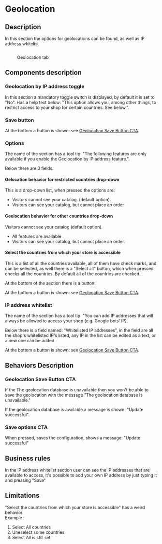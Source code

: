# Geolocation

## Description

In this section the options for geolocations can be found, as well as IP address whitelist

<figure><img src="../../../../../../.gitbook/assets/Screenshot 2022-09-16 at 14-55-25 Geolocation • test.png" alt=""><figcaption><p>Geolocation tab</p></figcaption></figure>

## Components description&#x20;



### Geolocation by IP address toggle

In this section a mandatory toggle switch is displayed, by default it is set to "No". Has a help text below: "This option allows you, among other things, to restrict access to your shop for certain countries. See below.".

### Save button&#x20;

At the bottom a button is shown: see [Geolocation Save Button CTA](https://app.gitbook.com/o/-MAz0PPl5s9ulE9xyliu/s/eRh5ljXXvELkmmdiRmg8/\~/changes/QueRnWZpmnBWF8ORgmdW/functional-documentation/ux-ui/back-office/improve/international/localization/geolocation#geolocation-save-button-cta).

### Options

The name of the section has a tool tip: "The following features are only available if you enable the Geolocation by IP address feature.".

Below there are 3 fields:

#### **Ge**location behavior for restricted countries drop-down&#x20;

This is a drop-down list, when pressed the options are:

* Visitors cannot see your catalog. (default option).
* Visitors can see your catalog, but cannot place an order

#### Geolocation behavior for other countries drop-down

Visitors cannot see your catalog (default option).

* All features are available
* Visitors can see your catalog, but cannot place an order.

#### Select the countries from which your store is accessible

This is a list of all the countries available, all of them have check marks, and can be selected, as well there is a "Select all" button, which when pressed checks all the countries. By default all of the countries are checked.

At the bottom of the section there is a button:



At the bottom a button is shown: see [Geolocation Save Button CTA](https://app.gitbook.com/o/-MAz0PPl5s9ulE9xyliu/s/eRh5ljXXvELkmmdiRmg8/\~/changes/QueRnWZpmnBWF8ORgmdW/functional-documentation/ux-ui/back-office/improve/international/localization/geolocation#geolocation-save-button-cta).

### IP address whitelist

The name of the section has a tool tip: "You can add IP addresses that will always be allowed to access your shop (e.g. Google bots' IP).

Below there is a field named: "Whitelisted IP addresses", in the field are all the shop's whitelisted IP's listed, any IP in the list can be edited as a text, or a new one can be added.

At the bottom a button is shown: see [Geolocation Save Button CTA](https://app.gitbook.com/o/-MAz0PPl5s9ulE9xyliu/s/eRh5ljXXvELkmmdiRmg8/\~/changes/QueRnWZpmnBWF8ORgmdW/functional-documentation/ux-ui/back-office/improve/international/localization/geolocation#geolocation-save-button-cta).



## Behaviors Description

### &#x20;Geolocation Save Button CTA

If the The geolocation database is unavailable then you won't be able to save the geolocation with the message "The geolocation database is unavailable."



If the geolocation database is available   a message is shown: "Update successful".



### Save options CTA&#x20;

When pressed, saves the configuration, shows a message: "Update successful"&#x20;

## Business rules

In the IP address whitelist section user can see the IP addresses that are available to access, it's possible to add your own IP address by just typing it and pressing "Save"

## &#x20;Limitations

"Select the countries from which your store is accessible" has a weird behavior.\
Example :&#x20;

1. Select All countries
2. Uneselect some countries&#x20;
3. Select All is still set



###

